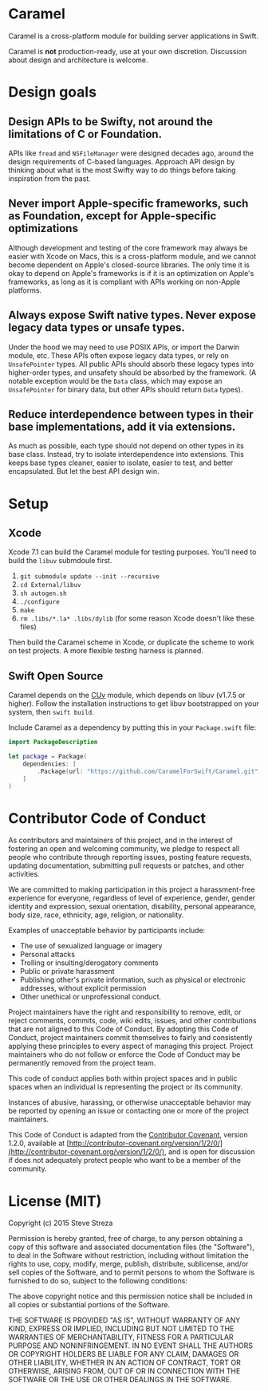 # Caramel

Caramel is a cross-platform module for building server applications in Swift.

Caramel is **not** production-ready, use at your own discretion. Discussion about design and architecture is welcome. 

# Design goals

## Design APIs to be Swifty, not around the limitations of C or Foundation.

APIs like `fread` and `NSFileManager` were designed decades ago, around the design requirements of C-based languages. Approach API design by thinking about what is the most Swifty way to do things before taking inspiration from the past.

## Never import Apple-specific frameworks, such as Foundation, except for Apple-specific optimizations

Although development and testing of the core framework may always be easier with Xcode on Macs, this is a cross-platform module, and we cannot become dependent on Apple's closed-source libraries. The only time it is okay to depend on Apple's frameworks is if it is an optimization on Apple's frameworks, as long as it is compliant with APIs working on non-Apple platforms.

## Always expose Swift native types. Never expose legacy data types or unsafe types.

Under the hood we may need to use POSIX APIs, or import the Darwin module, etc. These APIs often expose legacy data types, or rely on `UnsafePointer` types. All public APIs should absorb these legacy types into higher-order types, and unsafety should be absorbed by the framework. (A notable exception would be the `Data` class, which may expose an `UnsafePointer` for binary data, but other APIs should return `Data` types).

## Reduce interdependence between types in their base implementations, add it via extensions.

As much as possible, each type should not depend on other types in its base class. Instead, try to isolate interdependence into extensions. This keeps base types cleaner, easier to isolate, easier to test, and better encapsulated. But let the best API design win.

# Setup

## Xcode

Xcode 7.1 can build the Caramel module for testing purposes. You'll need to build the `libuv` submdoule first.

1. `git submodule update --init --recursive`
2. `cd External/libuv`
3. `sh autogen.sh`
4. `./configure`
5. `make`
6. `rm .libs/*.la* .libs/dylib` (for some reason Xcode doesn't like these files)

Then build the Caramel scheme in Xcode, or duplicate the scheme to work on test projects. A more flexible testing harness is planned.

## Swift Open Source

Caramel depends on the [CUv](https://github.com/CaramelForSwift/CUv) module, which depends on libuv (v1.7.5 or higher). Follow the installation instructions to get libuv bootstrapped on your system, then `swift build`.

Include Caramel as a dependency by putting this in your `Package.swift` file:

```swift
import PackageDescription

let package = Package(
    dependencies: [
        .Package(url: "https://github.com/CaramelForSwift/Caramel.git", majorVersion: 0, minor: 1)
    ]
)
```

# Contributor Code of Conduct

As contributors and maintainers of this project, and in the interest of fostering an open and welcoming community, we pledge to respect all people who contribute through reporting issues, posting feature requests, updating documentation, submitting pull requests or patches, and other activities.

We are committed to making participation in this project a harassment-free experience for everyone, regardless of level of experience, gender, gender identity and expression, sexual orientation, disability, personal appearance, body size, race, ethnicity, age, religion, or nationality.

Examples of unacceptable behavior by participants include:

* The use of sexualized language or imagery
* Personal attacks
* Trolling or insulting/derogatory comments
* Public or private harassment
* Publishing other's private information, such as physical or electronic addresses, without explicit permission
* Other unethical or unprofessional conduct.

Project maintainers have the right and responsibility to remove, edit, or reject comments, commits, code, wiki edits, issues, and other contributions that are not aligned to this Code of Conduct. By adopting this Code of Conduct, project maintainers commit themselves to fairly and consistently applying these principles to every aspect of managing this project. Project maintainers who do not follow or enforce the Code of Conduct may be permanently removed from the project team.

This code of conduct applies both within project spaces and in public spaces when an individual is representing the project or its community.

Instances of abusive, harassing, or otherwise unacceptable behavior may be reported by opening an issue or contacting one or more of the project maintainers.

This Code of Conduct is adapted from the [Contributor Covenant](http://contributor-covenant.org), version 1.2.0, available at [http://contributor-covenant.org/version/1/2/0/](http://contributor-covenant.org/version/1/2/0/), and is open for discussion if does not adequately protect people who want to be a member of the community.

# License (MIT) 

Copyright (c) 2015 Steve Streza

Permission is hereby granted, free of charge, to any person obtaining a copy
of this software and associated documentation files (the "Software"), to deal
in the Software without restriction, including without limitation the rights
to use, copy, modify, merge, publish, distribute, sublicense, and/or sell
copies of the Software, and to permit persons to whom the Software is
furnished to do so, subject to the following conditions:

The above copyright notice and this permission notice shall be included in
all copies or substantial portions of the Software.

THE SOFTWARE IS PROVIDED "AS IS", WITHOUT WARRANTY OF ANY KIND, EXPRESS OR
IMPLIED, INCLUDING BUT NOT LIMITED TO THE WARRANTIES OF MERCHANTABILITY,
FITNESS FOR A PARTICULAR PURPOSE AND NONINFRINGEMENT. IN NO EVENT SHALL THE
AUTHORS OR COPYRIGHT HOLDERS BE LIABLE FOR ANY CLAIM, DAMAGES OR OTHER
LIABILITY, WHETHER IN AN ACTION OF CONTRACT, TORT OR OTHERWISE, ARISING FROM,
OUT OF OR IN CONNECTION WITH THE SOFTWARE OR THE USE OR OTHER DEALINGS IN
THE SOFTWARE.

